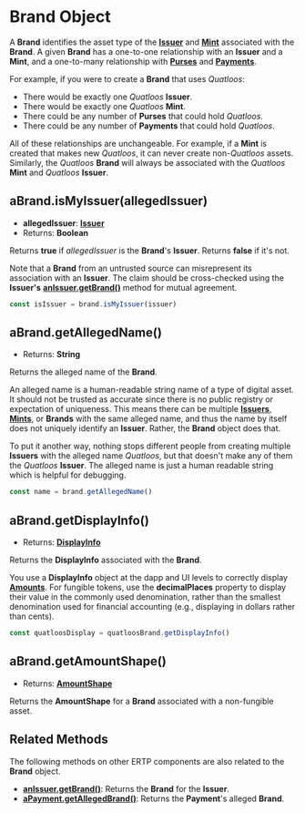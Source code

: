 # Brand Object

A **Brand** identifies the asset type of the **[Issuer](./issuer)** and **[Mint](./mint)**
associated with the **Brand**. A given **Brand** has a one-to-one relationship
with an **Issuer** and a **Mint**, and a one-to-many relationship with **[Purses](./purse)**
and **[Payments](./payment)**.

For example, if you were to create a **Brand** that uses _Quatloos_:

- There would be exactly one _Quatloos_ **Issuer**.
- There would be exactly one _Quatloos_ **Mint**.
- There could be any number of **Purses** that could hold _Quatloos_.
- There could be any number of **Payments** that could hold _Quatloos_.

All of these relationships are unchangeable. For example, if a **Mint** is created that makes
new _Quatloos_, it can never create non-_Quatloos_ assets. Similarly, the _Quatloos_ **Brand**
will always be associated with
the _Quatloos_ **Mint** and _Quatloos_ **Issuer**.

## aBrand.isMyIssuer(allegedIssuer)

- **allegedIssuer**: **[Issuer](./issuer)**
- Returns: **Boolean**

Returns **true** if _allegedIssuer_ is the **Brand**'s **Issuer**. Returns **false** if it's not.

Note that a **Brand** from an untrusted source can misrepresent its association with
an **Issuer**. The claim should be cross-checked using the **Issuer's**
[**anIssuer.getBrand()**](./issuer#anissuer-getbrand) method for mutual agreement.

```js
const isIssuer = brand.isMyIssuer(issuer)
```

## aBrand.getAllegedName()

- Returns: **String**

Returns the alleged name of the **Brand**.

An alleged name is a human-readable string name of a type of digital asset.
It should not be trusted as accurate since there is no public registry or
expectation of uniqueness. This means there can be multiple **[Issuers](./issuer)**, **[Mints](./mint)**, or **Brands**
with the same alleged name, and thus the name by itself does not uniquely
identify an **Issuer**. Rather, the **Brand** object does that.

To put it another way, nothing stops different people from creating multiple
**Issuers** with the alleged name _Quatloos_, but that doesn't make any of them the
_Quatloos_ **Issuer**. The alleged name is just a human readable string which is
helpful for debugging.

```js
const name = brand.getAllegedName()
```

## aBrand.getDisplayInfo()

- Returns: **[DisplayInfo](./ertp-data-types#displayinfo)**

Returns the **DisplayInfo** associated with the **Brand**.

You use a **DisplayInfo** object at the dapp and UI levels to correctly
display **[Amounts](./ertp-data-types#amount)**. For fungible tokens, use the **decimalPlaces** property
to display their value in the commonly used denomination, rather than
the smallest denomination used for financial accounting (e.g.,
displaying in dollars rather than cents).

```js
const quatloosDisplay = quatloosBrand.getDisplayInfo()
```

## aBrand.getAmountShape()

- Returns: **[AmountShape](./ertp-data-types#amountshape)**

Returns the **AmountShape** for a **Brand** associated with a non-fungible asset.

## Related Methods

The following methods on other ERTP components are also related to the **Brand** object.

- [**anIssuer.getBrand()**](./issuer#anissuer-getbrand): Returns
  the **Brand** for the **Issuer**.
- [**aPayment.getAllegedBrand()**](./payment#apayment-getallegedbrand): Returns
  the **Payment**'s alleged **Brand**.
